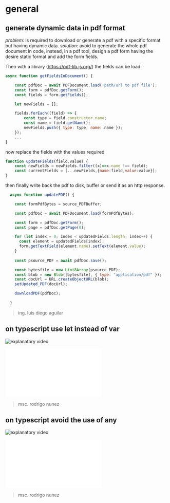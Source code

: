 # general

## generate dynamic data in pdf format

*problem:* is required to download or generate a pdf with a specific format but having dynamic data. 
*solution:* avoid to generate the whole pdf document in code, instead, in a pdf tool, design a pdf form having the desire static format and add the form fields. 

Then with a library (https://pdf-lib.js.org/) the fields can be load:
```js
async function getFieldsInDocument() {

    const pdfDoc = await PDFDocument.load('path/url to pdf file');
    const form = pdfDoc.getForm();
    const fields = form.getFields();

    let newFields = []; 

    fields.forEach((field) => {
        const type = field.constructor.name;
        const name = field.getName();
        newFields.push({ type: type, name: name });
    });
    ...
}
```

now replace the fields with the values required
```js
function updateFields(field,value) {
    const newFields = newFields.filter((x)=>x.name !== field);
    const currentFields = [...newFields,{name:field,value:value}];
}
```

then finally write back the pdf to disk, buffer or send it as an http response.
```js
  async function updatePDF() {

    const formPdfBytes = source_PDFBuffer;

    const pdfDoc = await PDFDocument.load(formPdfBytes);

    const form = pdfDoc.getForm();
    const page = pdfDoc.getPage(0);

    for (let index = 0; index < updatedFields.length; index++) {
      const element = updatedFields[index];
      form.getTextField(element.name).setText(element.value);
    }
    
    const psource_PDF = await pdfDoc.save();

    const bytesfile = new Uint8Array(psource_PDF);
    const blob = new Blob([bytesfile], { type: "application/pdf" });
    const docUrl = URL.createObjectURL(blob);
    setUpdated_PDF(docUrl);

    downloadPDF(pdfDoc);
  
  }
```

> ing. luis diego aguilar

## on typescript use let instead of var 

![explanatory video](https://1drv.ms/v/s!ApqDVCYL8CG8jdpO3PXF6sjGLKURJQ)

![code example to test the problem ](/typescript/LetTester.ts)


> msc. rodrigo nunez

## on typescript avoid the use of any

![explanatory video](https://1drv.ms/v/s!ApqDVCYL8CG8jdpPF8HN2xP_Hx5ZiQ)

![code example to test the problem ](/typescript/AnyTester.ts)


> msc. rodrigo nunez


